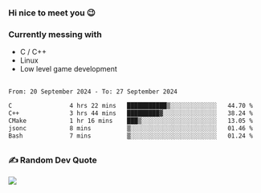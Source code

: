### Hi nice to meet you 😉 

### Currently messing with

  - C / C++
  - Linux
  - Low level game development

 ##
 
<!--START_SECTION:waka-->

```txt
From: 20 September 2024 - To: 27 September 2024

C                4 hrs 22 mins   ███████████▒░░░░░░░░░░░░░   44.70 %
C++              3 hrs 44 mins   █████████▓░░░░░░░░░░░░░░░   38.24 %
CMake            1 hr 16 mins    ███▒░░░░░░░░░░░░░░░░░░░░░   13.05 %
jsonc            8 mins          ▒░░░░░░░░░░░░░░░░░░░░░░░░   01.46 %
Bash             7 mins          ▒░░░░░░░░░░░░░░░░░░░░░░░░   01.24 %
```

<!--END_SECTION:waka-->

##

### ✍️ Random Dev Quote
![](https://quotes-github-readme.vercel.app/api?type=horizontal&theme=dark)

##
